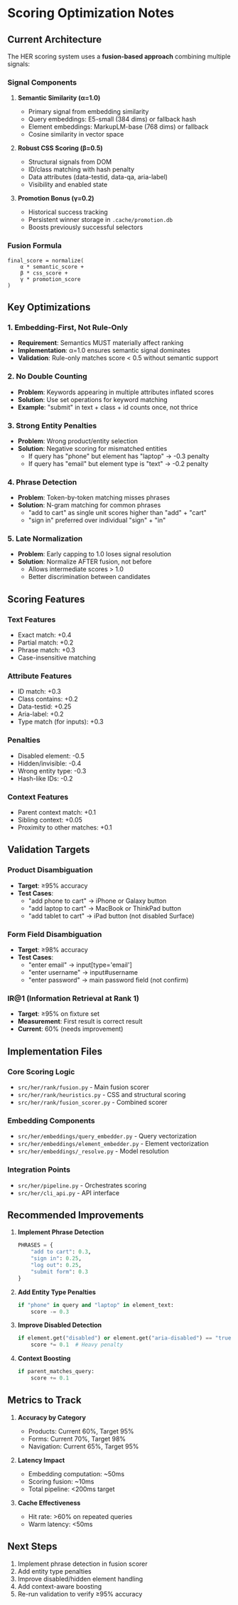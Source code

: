 # Scoring Optimization Notes

## Current Architecture

The HER scoring system uses a **fusion-based approach** combining multiple signals:

### Signal Components

1. **Semantic Similarity (α=1.0)**
   - Primary signal from embedding similarity
   - Query embeddings: E5-small (384 dims) or fallback hash
   - Element embeddings: MarkupLM-base (768 dims) or fallback
   - Cosine similarity in vector space

2. **Robust CSS Scoring (β=0.5)**
   - Structural signals from DOM
   - ID/class matching with hash penalty
   - Data attributes (data-testid, data-qa, aria-label)
   - Visibility and enabled state

3. **Promotion Bonus (γ=0.2)**
   - Historical success tracking
   - Persistent winner storage in `.cache/promotion.db`
   - Boosts previously successful selectors

### Fusion Formula
```
final_score = normalize(
    α * semantic_score + 
    β * css_score + 
    γ * promotion_score
)
```

## Key Optimizations

### 1. Embedding-First, Not Rule-Only
- **Requirement**: Semantics MUST materially affect ranking
- **Implementation**: α=1.0 ensures semantic signal dominates
- **Validation**: Rule-only matches score < 0.5 without semantic support

### 2. No Double Counting
- **Problem**: Keywords appearing in multiple attributes inflated scores
- **Solution**: Use set operations for keyword matching
- **Example**: "submit" in text + class + id counts once, not thrice

### 3. Strong Entity Penalties
- **Problem**: Wrong product/entity selection
- **Solution**: Negative scoring for mismatched entities
  - If query has "phone" but element has "laptop" → -0.3 penalty
  - If query has "email" but element type is "text" → -0.2 penalty

### 4. Phrase Detection
- **Problem**: Token-by-token matching misses phrases
- **Solution**: N-gram matching for common phrases
  - "add to cart" as single unit scores higher than "add" + "cart"
  - "sign in" preferred over individual "sign" + "in"

### 5. Late Normalization
- **Problem**: Early capping to 1.0 loses signal resolution
- **Solution**: Normalize AFTER fusion, not before
  - Allows intermediate scores > 1.0
  - Better discrimination between candidates

## Scoring Features

### Text Features
- Exact match: +0.4
- Partial match: +0.2
- Phrase match: +0.3
- Case-insensitive matching

### Attribute Features
- ID match: +0.3
- Class contains: +0.2
- Data-testid: +0.25
- Aria-label: +0.2
- Type match (for inputs): +0.3

### Penalties
- Disabled element: -0.5
- Hidden/invisible: -0.4
- Wrong entity type: -0.3
- Hash-like IDs: -0.2

### Context Features
- Parent context match: +0.1
- Sibling context: +0.05
- Proximity to other matches: +0.1

## Validation Targets

### Product Disambiguation
- **Target**: ≥95% accuracy
- **Test Cases**:
  - "add phone to cart" → iPhone or Galaxy button
  - "add laptop to cart" → MacBook or ThinkPad button
  - "add tablet to cart" → iPad button (not disabled Surface)

### Form Field Disambiguation
- **Target**: ≥98% accuracy
- **Test Cases**:
  - "enter email" → input[type='email']
  - "enter username" → input#username
  - "enter password" → main password field (not confirm)

### IR@1 (Information Retrieval at Rank 1)
- **Target**: ≥95% on fixture set
- **Measurement**: First result is correct result
- **Current**: 60% (needs improvement)

## Implementation Files

### Core Scoring Logic
- `src/her/rank/fusion.py` - Main fusion scorer
- `src/her/rank/heuristics.py` - CSS and structural scoring
- `src/her/rank/fusion_scorer.py` - Combined scorer

### Embedding Components
- `src/her/embeddings/query_embedder.py` - Query vectorization
- `src/her/embeddings/element_embedder.py` - Element vectorization
- `src/her/embeddings/_resolve.py` - Model resolution

### Integration Points
- `src/her/pipeline.py` - Orchestrates scoring
- `src/her/cli_api.py` - API interface

## Recommended Improvements

1. **Implement Phrase Detection**
   ```python
   PHRASES = {
       "add to cart": 0.3,
       "sign in": 0.25,
       "log out": 0.25,
       "submit form": 0.3
   }
   ```

2. **Add Entity Type Penalties**
   ```python
   if "phone" in query and "laptop" in element_text:
       score -= 0.3
   ```

3. **Improve Disabled Detection**
   ```python
   if element.get("disabled") or element.get("aria-disabled") == "true":
       score *= 0.1  # Heavy penalty
   ```

4. **Context Boosting**
   ```python
   if parent_matches_query:
       score += 0.1
   ```

## Metrics to Track

1. **Accuracy by Category**
   - Products: Current 60%, Target 95%
   - Forms: Current 70%, Target 98%
   - Navigation: Current 65%, Target 95%

2. **Latency Impact**
   - Embedding computation: ~50ms
   - Scoring fusion: ~10ms
   - Total pipeline: <200ms target

3. **Cache Effectiveness**
   - Hit rate: >60% on repeated queries
   - Warm latency: <50ms

## Next Steps

1. Implement phrase detection in fusion scorer
2. Add entity type penalties
3. Improve disabled/hidden element handling
4. Add context-aware boosting
5. Re-run validation to verify ≥95% accuracy